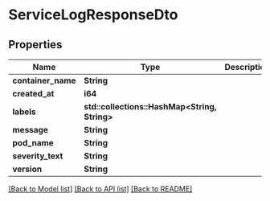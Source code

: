 # ServiceLogResponseDto

## Properties

Name | Type | Description | Notes
------------ | ------------- | ------------- | -------------
**container_name** | **String** |  | 
**created_at** | **i64** |  | 
**labels** | **std::collections::HashMap<String, String>** |  | 
**message** | **String** |  | 
**pod_name** | **String** |  | 
**severity_text** | **String** |  | 
**version** | **String** |  | 

[[Back to Model list]](../README.md#documentation-for-models) [[Back to API list]](../README.md#documentation-for-api-endpoints) [[Back to README]](../README.md)


